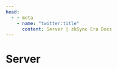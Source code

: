 ```yaml
---
head:
  - - meta
    - name: "twitter:title"
      content: Server | zkSync Era Docs
---
```


# Server

